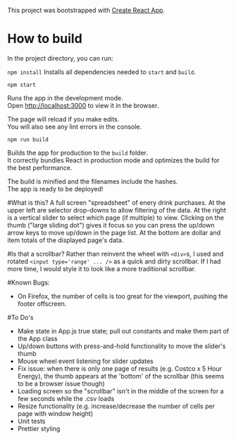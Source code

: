 This project was bootstrapped with [Create React App](https://github.com/facebookincubator/create-react-app).

# How to build
In the project directory, you can run:

`npm install`
Installs all dependencies needed to `start` and `build`.

`npm start`

Runs the app in the development mode.<br>
Open [http://localhost:3000](http://localhost:3000) to view it in the browser.

The page will reload if you make edits.<br>
You will also see any lint errors in the console.

`npm run build`

Builds the app for production to the `build` folder.<br>
It correctly bundles React in production mode and optimizes the build for the best performance.

The build is minified and the filenames include the hashes.<br>
The app is ready to be deployed!

#What is this?
A full screen "spreadsheet" of enery drink purchases.  At the upper left are selector drop-downs to allow filtering of the data.  At the right is a vertical slider to select which page (if multiple) to view.  Clicking on the thumb ("large sliding dot") gives it focus so you can press the up/down arrow keys to move up/down in the page list. At the bottom are dollar and item totals of the displayed page's data.

#Is that a scrollbar?
Rather than reinvent the wheel with `<div>`s, I used and rotated `<input type='range' ... />` as a quick and dirty scrollbar.  If I had more time, I would style it to look like a more traditional scrollbar.

#Known Bugs:
* On Firefox, the number of cells is too great for the viewport, pushing the footer offscreen.

#To Do's
- Make state in App.js true state; pull out constants and make them part of the App class
- Up/down buttons with press-and-hold functionality to move the slider's thumb
- Mouse wheel event listening for slider updates
- Fix issue:  when there is only one page of results (e.g. Costco x 5 Hour Energy), the thumb appears at the 'bottom' of the scrollbar (this seems to be a browser issue though)
- Loading screen so the "scrollbar" isn't in the middle of the screen for a few seconds while the .csv loads
- Resize functionality (e.g. increase/decrease the number of cells per page with window height)
- Unit tests
- Prettier styling

